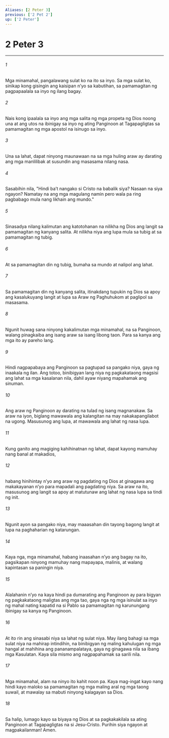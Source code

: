 ```yaml
---
Aliases: [2 Peter 3]
previous: ['2 Pet 2']
up: ['2 Peter']
---
```

# 2 Peter 3

***






















###### 1 










Mga minamahal, pangalawang sulat ko na ito sa inyo. Sa mga sulat ko, sinikap kong gisingin ang kaisipan nʼyo sa kabutihan, sa pamamagitan ng pagpapaalala sa inyo ng ilang bagay. 





















###### 2 










Nais kong ipaalala sa inyo ang mga salita ng mga propeta ng Dios noong una at ang utos na ibinigay sa inyo ng ating Panginoon at Tagapagligtas sa pamamagitan ng mga apostol na isinugo sa inyo. 





















###### 3 










Una sa lahat, dapat ninyong maunawaan na sa mga huling araw ay darating ang mga manlilibak at susundin ang masasama nilang nasa. 





















###### 4 










Sasabihin nila, "Hindi baʼt nangako si Cristo na babalik siya? Nasaan na siya ngayon? Namatay na ang mga magulang namin pero wala pa ring pagbabago mula nang likhain ang mundo." 





















###### 5 










Sinasadya nilang kalimutan ang katotohanan na nilikha ng Dios ang langit sa pamamagitan ng kanyang salita. At nilikha niya ang lupa mula sa tubig at sa pamamagitan ng tubig. 





















###### 6 










At sa pamamagitan din ng tubig, bumaha sa mundo at nalipol ang lahat. 





















###### 7 










Sa pamamagitan din ng kanyang salita, itinakdang tupukin ng Dios sa apoy ang kasalukuyang langit at lupa sa Araw ng Paghuhukom at paglipol sa masasama. 





















###### 8 










Ngunit huwag sana ninyong kakalimutan mga minamahal, na sa Panginoon, walang pinagkaiba ang isang araw sa isang libong taon. Para sa kanya ang mga ito ay pareho lang. 





















###### 9 










Hindi nagpapabaya ang Panginoon sa pagtupad sa pangako niya, gaya ng inaakala ng ilan. Ang totoo, binibigyan lang niya ng pagkakataong magsisi ang lahat sa mga kasalanan nila, dahil ayaw niyang mapahamak ang sinuman. 





















###### 10 










Ang araw ng Panginoon ay darating na tulad ng isang magnanakaw. Sa araw na iyon, biglang mawawala ang kalangitan na may nakakapangilabot na ugong. Masusunog ang lupa, at mawawala ang lahat ng nasa lupa. 





















###### 11 










Kung ganito ang magiging kahihinatnan ng lahat, dapat kayong mamuhay nang banal at makadios, 





















###### 12 










habang hinihintay nʼyo ang araw ng pagdating ng Dios at ginagawa ang makakayanan nʼyo para mapadali ang pagdating niya. Sa araw na ito, masusunog ang langit sa apoy at matutunaw ang lahat ng nasa lupa sa tindi ng init. 





















###### 13 










Ngunit ayon sa pangako niya, may maaasahan din tayong bagong langit at lupa na paghaharian ng katarungan. 





















###### 14 










Kaya nga, mga minamahal, habang inaasahan nʼyo ang bagay na ito, pagsikapan ninyong mamuhay nang mapayapa, malinis, at walang kapintasan sa paningin niya. 





















###### 15 










Alalahanin nʼyo na kaya hindi pa dumarating ang Panginoon ay para bigyan ng pagkakataong maligtas ang mga tao, gaya nga ng mga isinulat sa inyo ng mahal nating kapatid na si Pablo sa pamamagitan ng karunungang ibinigay sa kanya ng Panginoon. 





















###### 16 










At ito rin ang sinasabi niya sa lahat ng sulat niya. May ilang bahagi sa mga sulat niya na mahirap intindihin, na binibigyan ng maling kahulugan ng mga hangal at mahihina ang pananampalataya, gaya ng ginagawa nila sa ibang mga Kasulatan. Kaya sila mismo ang nagpapahamak sa sarili nila. 





















###### 17 










Mga minamahal, alam na ninyo ito kahit noon pa. Kaya mag-ingat kayo nang hindi kayo maloko sa pamamagitan ng mga maling aral ng mga taong suwail, at mawalay sa mabuti ninyong kalagayan sa Dios. 





















###### 18 










Sa halip, lumago kayo sa biyaya ng Dios at sa pagkakakilala sa ating Panginoon at Tagapagligtas na si Jesu-Cristo. Purihin siya ngayon at magpakailanman! Amen.
